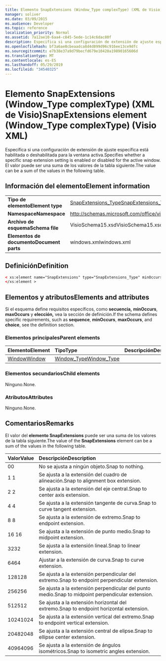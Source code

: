 ```yaml
---
title: Elemento SnapExtensions (Window_Type complexType) (XML de Visio)
manager: soliver
ms.date: 03/09/2015
ms.audience: Developer
ms.topic: reference
localization_priority: Normal
ms.assetid: 7a12ae10-6aa4-c845-5ede-1c14c6dac80f
description: Especifica si una configuración de extensión de ajuste específica está habilitada o deshabilitada para la ventana activa. El valor puede ser una suma de los valores de la tabla siguiente.
ms.openlocfilehash: bf3a6ae8cbeaadca8d4d899d96c916ee13ce9dfc
ms.sourcegitcommit: e7b38e37a9d79becfd679e10420a19890165606d
ms.translationtype: MT
ms.contentlocale: es-ES
ms.lasthandoff: 05/29/2019
ms.locfileid: "34540325"
---
```

# <a name="snapextensions-element-window_type-complextype-visio-xml"></a><span data-ttu-id="8c8f6-104">Elemento SnapExtensions (Window_Type complexType) (XML de Visio)</span><span class="sxs-lookup"><span data-stu-id="8c8f6-104">SnapExtensions element (Window_Type complexType) (Visio XML)</span></span>

<span data-ttu-id="8c8f6-105">Especifica si una configuración de extensión de ajuste específica está habilitada o deshabilitada para la ventana activa.</span><span class="sxs-lookup"><span data-stu-id="8c8f6-105">Specifies whether a specific snap extension setting is enabled or disabled for the active window.</span></span> <span data-ttu-id="8c8f6-106">El valor puede ser una suma de los valores de la tabla siguiente.</span><span class="sxs-lookup"><span data-stu-id="8c8f6-106">The value can be a sum of the values in the following table.</span></span>
  
## <a name="element-information"></a><span data-ttu-id="8c8f6-107">Información del elemento</span><span class="sxs-lookup"><span data-stu-id="8c8f6-107">Element information</span></span>

|||
|:-----|:-----|
|<span data-ttu-id="8c8f6-108">**Tipo de elemento**</span><span class="sxs-lookup"><span data-stu-id="8c8f6-108">**Element type**</span></span> <br/> |[<span data-ttu-id="8c8f6-109">SnapExtensions_Type</span><span class="sxs-lookup"><span data-stu-id="8c8f6-109">SnapExtensions_Type</span></span>](snapextensions_type-complextypevisio-xml.md) <br/> |
|<span data-ttu-id="8c8f6-110">**Namespace**</span><span class="sxs-lookup"><span data-stu-id="8c8f6-110">**Namespace**</span></span> <br/> |http://schemas.microsoft.com/office/visio/2012/main  <br/> |
|<span data-ttu-id="8c8f6-111">**Archivo de esquema**</span><span class="sxs-lookup"><span data-stu-id="8c8f6-111">**Schema file**</span></span> <br/> |<span data-ttu-id="8c8f6-112">VisioSchema15.xsd</span><span class="sxs-lookup"><span data-stu-id="8c8f6-112">VisioSchema15.xsd</span></span>  <br/> |
|<span data-ttu-id="8c8f6-113">**Elementos de documento**</span><span class="sxs-lookup"><span data-stu-id="8c8f6-113">**Document parts**</span></span> <br/> |<span data-ttu-id="8c8f6-114">windows.xml</span><span class="sxs-lookup"><span data-stu-id="8c8f6-114">windows.xml</span></span>  <br/> |
   
## <a name="definition"></a><span data-ttu-id="8c8f6-115">Definición</span><span class="sxs-lookup"><span data-stu-id="8c8f6-115">Definition</span></span>

```XML
< xs:element name="SnapExtensions" type="SnapExtensions_Type" minOccurs="0" maxOccurs="1" >
</xs:element >
```

## <a name="elements-and-attributes"></a><span data-ttu-id="8c8f6-116">Elementos y atributos</span><span class="sxs-lookup"><span data-stu-id="8c8f6-116">Elements and attributes</span></span>

<span data-ttu-id="8c8f6-117">Si el esquema define requisitos específicos, como **secuencia,** **minOccurs**, **maxOccurs** y **elección,** vea la sección de definición.</span><span class="sxs-lookup"><span data-stu-id="8c8f6-117">If the schema defines specific requirements, such as **sequence**, **minOccurs**, **maxOccurs**, and **choice**, see the definition section.</span></span> 
  
### <a name="parent-elements"></a><span data-ttu-id="8c8f6-118">Elementos principales</span><span class="sxs-lookup"><span data-stu-id="8c8f6-118">Parent elements</span></span>

|<span data-ttu-id="8c8f6-119">**Elemento**</span><span class="sxs-lookup"><span data-stu-id="8c8f6-119">**Element**</span></span>|<span data-ttu-id="8c8f6-120">**Tipo**</span><span class="sxs-lookup"><span data-stu-id="8c8f6-120">**Type**</span></span>|<span data-ttu-id="8c8f6-121">**Descripción**</span><span class="sxs-lookup"><span data-stu-id="8c8f6-121">**Description**</span></span>|
|:-----|:-----|:-----|
|[<span data-ttu-id="8c8f6-122">Window</span><span class="sxs-lookup"><span data-stu-id="8c8f6-122">Window</span></span>](window-element-windows_type-complextypevisio-xml.md) <br/> |[<span data-ttu-id="8c8f6-123">Window_Type</span><span class="sxs-lookup"><span data-stu-id="8c8f6-123">Window_Type</span></span>](window_type-complextypevisio-xml.md) <br/> ||
   
### <a name="child-elements"></a><span data-ttu-id="8c8f6-124">Elementos secundarios</span><span class="sxs-lookup"><span data-stu-id="8c8f6-124">Child elements</span></span>

<span data-ttu-id="8c8f6-125">Ninguno.</span><span class="sxs-lookup"><span data-stu-id="8c8f6-125">None.</span></span>
  
### <a name="attributes"></a><span data-ttu-id="8c8f6-126">Atributos</span><span class="sxs-lookup"><span data-stu-id="8c8f6-126">Attributes</span></span>

<span data-ttu-id="8c8f6-127">Ninguno.</span><span class="sxs-lookup"><span data-stu-id="8c8f6-127">None.</span></span>
  
## <a name="remarks"></a><span data-ttu-id="8c8f6-128">Comentarios</span><span class="sxs-lookup"><span data-stu-id="8c8f6-128">Remarks</span></span>

<span data-ttu-id="8c8f6-129">El valor del **elemento SnapExtensions** puede ser una suma de los valores de la tabla siguiente.</span><span class="sxs-lookup"><span data-stu-id="8c8f6-129">The value of the **SnapExtensions** element can be a sum of the values in the following table.</span></span> 
  
|<span data-ttu-id="8c8f6-130">**Valor**</span><span class="sxs-lookup"><span data-stu-id="8c8f6-130">**Value**</span></span>|<span data-ttu-id="8c8f6-131">**Descripción**</span><span class="sxs-lookup"><span data-stu-id="8c8f6-131">**Description**</span></span>|
|:-----|:-----|
|<span data-ttu-id="8c8f6-132">0</span><span class="sxs-lookup"><span data-stu-id="8c8f6-132">0</span></span>  <br/> |<span data-ttu-id="8c8f6-133">No se ajusta a ningún objeto.</span><span class="sxs-lookup"><span data-stu-id="8c8f6-133">Snap to nothing.</span></span>  <br/> |
|<span data-ttu-id="8c8f6-134">1 </span><span class="sxs-lookup"><span data-stu-id="8c8f6-134">1</span></span>  <br/> |<span data-ttu-id="8c8f6-135">Se ajusta a la extensión del cuadro de alineación.</span><span class="sxs-lookup"><span data-stu-id="8c8f6-135">Snap to alignment box extension.</span></span>  <br/> |
|<span data-ttu-id="8c8f6-136">2 </span><span class="sxs-lookup"><span data-stu-id="8c8f6-136">2</span></span>  <br/> |<span data-ttu-id="8c8f6-137">Se ajusta a la extensión del eje central.</span><span class="sxs-lookup"><span data-stu-id="8c8f6-137">Snap to center axis extension.</span></span>  <br/> |
|<span data-ttu-id="8c8f6-138">4 </span><span class="sxs-lookup"><span data-stu-id="8c8f6-138">4</span></span>  <br/> |<span data-ttu-id="8c8f6-139">Se ajusta a la extensión tangente de curva.</span><span class="sxs-lookup"><span data-stu-id="8c8f6-139">Snap to curve tangent extension.</span></span>  <br/> |
|<span data-ttu-id="8c8f6-140">8 </span><span class="sxs-lookup"><span data-stu-id="8c8f6-140">8</span></span>  <br/> |<span data-ttu-id="8c8f6-141">Se ajusta a la extensión de extremo.</span><span class="sxs-lookup"><span data-stu-id="8c8f6-141">Snap to endpoint extension.</span></span>  <br/> |
|<span data-ttu-id="8c8f6-142">16 </span><span class="sxs-lookup"><span data-stu-id="8c8f6-142">16</span></span>  <br/> |<span data-ttu-id="8c8f6-143">Se ajusta a la extensión de punto medio.</span><span class="sxs-lookup"><span data-stu-id="8c8f6-143">Snap to midpoint extension.</span></span>  <br/> |
|<span data-ttu-id="8c8f6-144">32</span><span class="sxs-lookup"><span data-stu-id="8c8f6-144">32</span></span>  <br/> |<span data-ttu-id="8c8f6-145">Se ajusta a la extensión lineal.</span><span class="sxs-lookup"><span data-stu-id="8c8f6-145">Snap to linear extension.</span></span>  <br/> |
|<span data-ttu-id="8c8f6-146">64</span><span class="sxs-lookup"><span data-stu-id="8c8f6-146">64</span></span>  <br/> |<span data-ttu-id="8c8f6-147">Ajustar a la extensión de curva.</span><span class="sxs-lookup"><span data-stu-id="8c8f6-147">Snap to curve extension.</span></span>  <br/> |
|<span data-ttu-id="8c8f6-148">128</span><span class="sxs-lookup"><span data-stu-id="8c8f6-148">128</span></span>  <br/> |<span data-ttu-id="8c8f6-149">Se ajusta a la extensión perpendicular del extremo.</span><span class="sxs-lookup"><span data-stu-id="8c8f6-149">Snap to endpoint perpendicular extension.</span></span>  <br/> |
|<span data-ttu-id="8c8f6-150">256</span><span class="sxs-lookup"><span data-stu-id="8c8f6-150">256</span></span>  <br/> |<span data-ttu-id="8c8f6-151">Se ajusta a la extensión perpendicular del punto medio.</span><span class="sxs-lookup"><span data-stu-id="8c8f6-151">Snap to midpoint perpendicular extension.</span></span>  <br/> |
|<span data-ttu-id="8c8f6-152">512</span><span class="sxs-lookup"><span data-stu-id="8c8f6-152">512</span></span>  <br/> |<span data-ttu-id="8c8f6-153">Se ajusta a la extensión horizontal del extremo.</span><span class="sxs-lookup"><span data-stu-id="8c8f6-153">Snap to endpoint horizontal extension.</span></span>  <br/> |
|<span data-ttu-id="8c8f6-154">1024</span><span class="sxs-lookup"><span data-stu-id="8c8f6-154">1024</span></span>  <br/> |<span data-ttu-id="8c8f6-155">Se ajusta a la extensión vertical del extremo.</span><span class="sxs-lookup"><span data-stu-id="8c8f6-155">Snap to endpoint vertical extension.</span></span>  <br/> |
|<span data-ttu-id="8c8f6-156">2048</span><span class="sxs-lookup"><span data-stu-id="8c8f6-156">2048</span></span>  <br/> |<span data-ttu-id="8c8f6-157">Se ajusta a la extensión central de elipse.</span><span class="sxs-lookup"><span data-stu-id="8c8f6-157">Snap to ellipse center extension.</span></span>  <br/> |
|<span data-ttu-id="8c8f6-158">4096</span><span class="sxs-lookup"><span data-stu-id="8c8f6-158">4096</span></span>  <br/> |<span data-ttu-id="8c8f6-159">Se ajusta a la extensión de ángulos isométricos.</span><span class="sxs-lookup"><span data-stu-id="8c8f6-159">Snap to isometric angles extension.</span></span>  <br/> |
   

